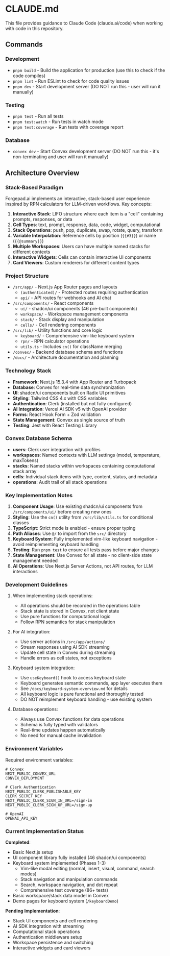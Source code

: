 # CLAUDE.md

This file provides guidance to Claude Code (claude.ai/code) when working with code in this repository.

## Commands

### Development
- `pnpm build` - Build the application for production (use this to check if the code compiles)
- `pnpm lint` - Run ESLint to check for code quality issues
- `pnpm dev` - Start development server (DO NOT run this - user will run it manually)

### Testing
- `pnpm test` - Run all tests
- `pnpm test:watch` - Run tests in watch mode
- `pnpm test:coverage` - Run tests with coverage report

### Database
- `convex dev` - Start Convex development server (DO NOT run this - it's non-terminating and user will run it manually)

## Architecture Overview

### Stack-Based Paradigm
Forgepad.ai implements an interactive, stack-based user experience inspired by RPN calculators for LLM-driven workflows. Key concepts:

1. **Interactive Stack**: LIFO structure where each item is a "cell" containing prompts, responses, or data
2. **Cell Types**: text, prompt, response, data, code, widget, computational
3. **Stack Operations**: push, pop, duplicate, swap, rotate, query, transform
4. **Variable Interpolation**: Reference cells by position (`{{#3}}`) or name (`{{@summary}}`)
5. **Multiple Workspaces**: Users can have multiple named stacks for different contexts
6. **Interactive Widgets**: Cells can contain interactive UI components
7. **Card Viewers**: Custom renderers for different content types

### Project Structure
- `/src/app/` - Next.js App Router pages and layouts
  - `(authenticated)/` - Protected routes requiring authentication
  - `api/` - API routes for webhooks and AI chat
- `/src/components/` - React components
  - `ui/` - shadcn/ui components (46 pre-built components)
  - `workspace/` - Workspace management components
  - `stack/` - Stack display and manipulation
  - `cells/` - Cell rendering components
- `/src/lib/` - Utility functions and core logic
  - `keyboard/` - Comprehensive vim-like keyboard system
  - `rpn/` - RPN calculator operations
  - `utils.ts` - Includes `cn()` for className merging
- `/convex/` - Backend database schema and functions
- `/docs/` - Architecture documentation and planning

### Technology Stack
- **Framework**: Next.js 15.3.4 with App Router and Turbopack
- **Database**: Convex for real-time data synchronization
- **UI**: shadcn/ui components built on Radix UI primitives
- **Styling**: Tailwind CSS 4.x with CSS variables
- **Authentication**: Clerk (installed but not fully configured)
- **AI Integration**: Vercel AI SDK v5 with OpenAI provider
- **Forms**: React Hook Form + Zod validation
- **State Management**: Convex as single source of truth
- **Testing**: Jest with React Testing Library

### Convex Database Schema
- **users**: Clerk user integration with profiles
- **workspaces**: Named contexts with LLM settings (model, temperature, maxTokens)
- **stacks**: Named stacks within workspaces containing computational stack array
- **cells**: Individual stack items with type, content, status, and metadata
- **operations**: Audit trail of all stack operations

### Key Implementation Notes

1. **Component Usage**: Use existing shadcn/ui components from `/src/components/ui/` before creating new ones
2. **Styling**: Use the `cn()` utility from `/src/lib/utils.ts` for conditional classes
3. **TypeScript**: Strict mode is enabled - ensure proper typing
4. **Path Aliases**: Use `@/` to import from the `src/` directory
5. **Keyboard System**: Fully implemented vim-like keyboard navigation - avoid reimplementing keyboard handling
6. **Testing**: Run `pnpm test` to ensure all tests pass before major changes
7. **State Management**: Use Convex for all state - no client-side state management needed
8. **AI Operations**: Use Next.js Server Actions, not API routes, for LLM interactions

### Development Guidelines

1. When implementing stack operations:
   - All operations should be recorded in the operations table
   - Stack state is stored in Convex, not client state
   - Use pure functions for computational logic
   - Follow RPN semantics for stack manipulation

2. For AI integration:
   - Use server actions in `/src/app/actions/`
   - Stream responses using AI SDK streaming
   - Update cell state in Convex during streaming
   - Handle errors as cell states, not exceptions

3. Keyboard system integration:
   - Use `useKeyboard()` hook to access keyboard state
   - Keyboard generates semantic commands, app layer executes them
   - See `/docs/keyboard-system-overview.md` for details
   - All keyboard logic is pure functional and thoroughly tested
   - DO NOT reimplement keyboard handling - use existing system

4. Database operations:
   - Always use Convex functions for data operations
   - Schema is fully typed with validators
   - Real-time updates happen automatically
   - No need for manual cache invalidation

### Environment Variables

Required environment variables:
```
# Convex
NEXT_PUBLIC_CONVEX_URL
CONVEX_DEPLOYMENT

# Clerk Authentication
NEXT_PUBLIC_CLERK_PUBLISHABLE_KEY
CLERK_SECRET_KEY
NEXT_PUBLIC_CLERK_SIGN_IN_URL=/sign-in
NEXT_PUBLIC_CLERK_SIGN_UP_URL=/sign-up

# OpenAI
OPENAI_API_KEY
```

### Current Implementation Status

**Completed**:
- Basic Next.js setup
- UI component library fully installed (46 shadcn/ui components)
- Keyboard system implemented (Phases 1-3)
  - Vim-like modal editing (normal, insert, visual, command, search modes)
  - Stack navigation and manipulation commands
  - Search, workspace navigation, and dot repeat
  - Comprehensive test coverage (86+ tests)
- Basic workspace/stack data model in Convex
- Demo pages for keyboard system (`/keyboardDemo`)

**Pending Implementation**:
- Stack UI components and cell rendering
- AI SDK integration with streaming
- Computational stack operations
- Authentication middleware setup
- Workspace persistence and switching
- Interactive widgets and card viewers